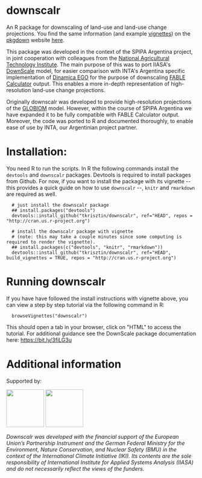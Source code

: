 # downscalr
An R package for downscaling of land-use and land-use change projections. You find the same information (and example [vignettes](https://tkrisztin.github.io/downscalr/articles/downscalr_tutorial.html)) on the [pkgdown](https://pkgdown.r-lib.org/) website [here](https://tkrisztin.github.io/downscalr/).

This package was developed in the context of the SPIPA Argentina project, in joint cooperation with colleagues from the [National Agricultural Technology Institute](https://www.argentina.gob.ar/inta). The main purpose of this was to port IIASA's [DownScale](https://github.com/iiasa/DownScale) model, for easier comparison with INTA's Argentina specific implementation of [Dinamica EGO](https://csr.ufmg.br/dinamica/) for the purpose of downscaling [FABLE Calculator](https://www.abstract-landscapes.com/fable-calculator) output. This enables a more in-depth representation of high-resolution land-use change projections.

Originally downscalr was developed to provide high-resolution projections of the [GLOBIOM](https://iiasa.ac.at/web/home/research/GLOBIOM/GLOBIOM.html) model. However, within the course of SPIPA Argentina we have expanded it to be fully compatible with FABLE Calculator output. Moreover, the code was ported to R and documented thoroughly, to enable ease of use by INTA, our Argentinian project partner.

# Installation:

You need R to run the scripts. In R the following commands install the `devtools` and `downscalr` packages. Devtools is required to install packages from Github. 
For now, if you want to install the package with its vignette -- this provides a quick guide on how to use `downscalr` --, `knitr` and `rmarkdown` are required as well. 

      # just install the downscalr package
      ## install.packages("devtools")
      devtools::install_github("tkrisztin/downscalr", ref="HEAD", repos = "http://cran.us.r-project.org")
      
      # install the downscalr package with vignette 
      # (note: this may take a couple minutes since some computing is required to render the vignette). 
      ## install.packages(c("devtools", "knitr", "rmarkdown"))
      devtools::install_github("tkrisztin/downscalr", ref="HEAD", build_vignettes = TRUE, repos = "http://cran.us.r-project.org")
      
# Running downscalr

If you have have followed the install instructions with vignette above, you can view a step by step tutorial via the following command in R: 

      browseVignettes("downscalr")

This should open a tab in your browser, click on "HTML" to access the tutorial. For additional guidance see the DownScale package documentation here: https://bit.ly/3fiLG3u
      
# Additional information
Supported by:

<p float="left">
  <img src="https://user-images.githubusercontent.com/9318979/152320807-db56e9d0-b0bb-4a5a-8f5a-51d1ab679de6.png" height="100" />
  <img src="https://user-images.githubusercontent.com/9318979/152320782-f64da019-96dd-4e3c-beb2-97989d01602d.png" height="100" /> 
</p>

*Downscalr was developed with the financial support of the European Union’s Partnership Instrument and the German Federal Ministry for the Environment, Nature Conservation, and Nuclear Safety (BMU) in the context of the International Climate Initiative (IKI). Its contents are the sole responsibility of International Institute for Applied Systems Analysis (IIASA) and do not necessarily reflect the views of the funders.*

